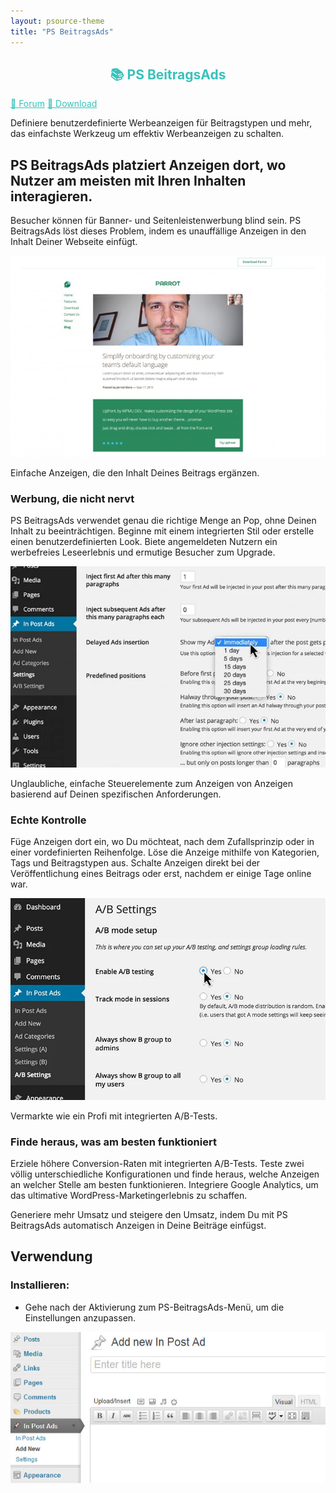 ```yaml
---
layout: psource-theme
title: "PS BeitragsAds"
---
```


<h2 align="center" style="color:#38c2bb;">📚 PS BeitragsAds</h2>

<div class="menu">
  <a href="https://github.com/cp-psource/in-post-ads/discussions" style="color:#38c2bb;">💬 Forum</a>
  <a href="https://github.com/cp-psource/in-post-ads/releases" style="color:#38c2bb;">📝 Download</a>
</div>

Definiere benutzerdefinierte Werbeanzeigen für Beitragstypen und mehr, das einfachste Werkzeug um effektiv Werbeanzeigen zu schalten.

## PS BeitragsAds platziert Anzeigen dort, wo Nutzer am meisten mit Ihren Inhalten interagieren.

Besucher können für Banner- und Seitenleistenwerbung blind sein. PS BeitragsAds löst dieses Problem, indem es unauffällige Anzeigen in den Inhalt Deiner Webseite einfügt.

![Einfache Anzeigen, die mit Deinen Inhalten harmonieren.](assets/images/inpostad-700x447.jpg)

  Einfache Anzeigen, die den Inhalt Deines Beitrags ergänzen.

### Werbung, die nicht nervt

PS BeitragsAds verwendet genau die richtige Menge an Pop, ohne Deinen Inhalt zu beeinträchtigen. Beginne mit einem integrierten Stil oder erstelle einen benutzerdefinierten Look. Biete angemeldeten Nutzern ein werbefreies Leseerlebnis und ermutige Besucher zum Upgrade.

![Unglaubliche, einfache Steuerelemente für die Anzeige von Anzeigen basierend auf Deinen spezifischen Anforderungen. ](assets/images/display-settings-735x470-700x447.jpg)

  Unglaubliche, einfache Steuerelemente zum Anzeigen von Anzeigen basierend auf Deinen spezifischen Anforderungen.

### Echte Kontrolle

Füge Anzeigen dort ein, wo Du möchteat, nach dem Zufallsprinzip oder in einer vordefinierten Reihenfolge. Löse die Anzeige mithilfe von Kategorien, Tags und Beitragstypen aus. Schalte Anzeigen direkt bei der Veröffentlichung eines Beitrags oder erst, nachdem er einige Tage online war.

![Vermarkte wie ein Profi mit integrierten A/B-Tests.](assets/images/A-B-testing-735x470.jpg)

  Vermarkte wie ein Profi mit integrierten A/B-Tests.

### Finde heraus, was am besten funktioniert

Erziele höhere Conversion-Raten mit integrierten A/B-Tests. Teste zwei völlig unterschiedliche Konfigurationen und finde heraus, welche Anzeigen an welcher Stelle am besten funktionieren. Integriere Google Analytics, um das ultimative WordPress-Marketingerlebnis zu schaffen.

Generiere mehr Umsatz und steigere den Umsatz, indem Du mit PS BeitragsAds automatisch Anzeigen in Deine Beiträge einfügst.

## Verwendung


### **Installieren:**

- Gehe nach der Aktivierung zum PS-BeitragsAds-Menü, um die Einstellungen anzupassen.

![PS BeitragsAds-Einstellungen](assets/images/inpost-add-new.jpg)

